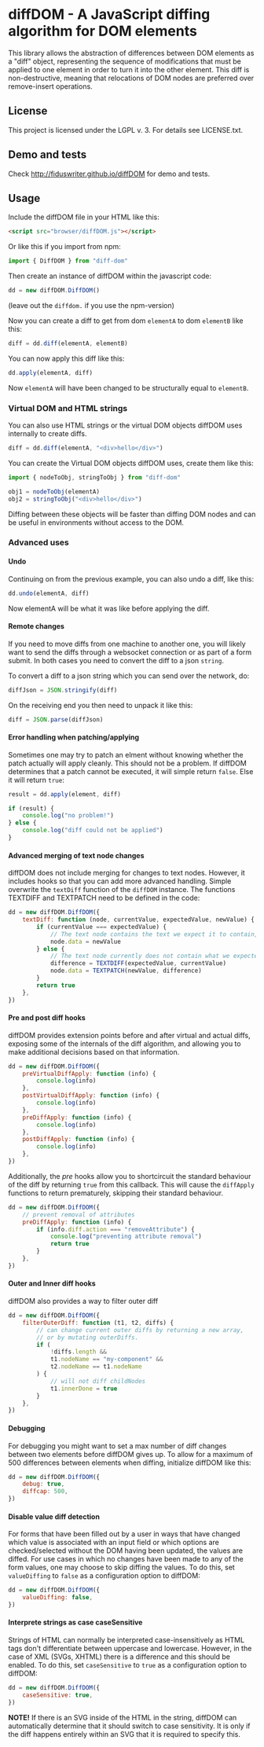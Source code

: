 # diffDOM - A JavaScript diffing algorithm for DOM elements

This library allows the abstraction of differences between DOM
elements as a "diff" object, representing the sequence of modifications
that must be applied to one element in order to turn it into the other
element. This diff is non-destructive, meaning that relocations of
DOM nodes are preferred over remove-insert operations.

## License

This project is licensed under the LGPL v. 3. For details see LICENSE.txt.

## Demo and tests

Check http://fiduswriter.github.io/diffDOM for demo and tests.

## Usage

Include the diffDOM file in your HTML like this:

```html
<script src="browser/diffDOM.js"></script>
```

Or like this if you import from npm:

```js
import { DiffDOM } from "diff-dom"
```

Then create an instance of diffDOM within the javascript code:

```js
dd = new diffDOM.DiffDOM()
```

(leave out the `diffdom.` if you use the npm-version)

Now you can create a diff to get from dom `elementA` to dom `elementB` like this:

```js
diff = dd.diff(elementA, elementB)
```

You can now apply this diff like this:

```js
dd.apply(elementA, diff)
```

Now `elementA` will have been changed to be structurally equal to `elementB`.

### Virtual DOM and HTML strings

You can also use HTML strings or the virtual DOM objects diffDOM uses internally to create diffs.

```js
diff = dd.diff(elementA, "<div>hello</div>")
```

You can create the Virtual DOM objects diffDOM uses, create them like this:

```js
import { nodeToObj, stringToObj } from "diff-dom"

obj1 = nodeToObj(elementA)
obj2 = stringToObj("<div>hello</div>")
```

Diffing between these objects will be faster than diffing DOM nodes and can be useful in environments
without access to the DOM.

### Advanced uses

#### Undo

Continuing on from the previous example, you can also undo a diff, like this:

```js
dd.undo(elementA, diff)
```

Now elementA will be what it was like before applying the diff.

#### Remote changes

If you need to move diffs from one machine to another one, you will likely want to send the diffs through a websocket connection or as part of a form submit. In both cases you need to convert the diff to a json `string`.

To convert a diff to a json string which you can send over the network, do:

```js
diffJson = JSON.stringify(diff)
```

On the receiving end you then need to unpack it like this:

```js
diff = JSON.parse(diffJson)
```

#### Error handling when patching/applying

Sometimes one may try to patch an elment without knowing whether the patch actually will apply cleanly. This should not be a problem. If diffDOM determines that a patch cannot be executed, it will simple return `false`. Else it will return `true`:

```js
result = dd.apply(element, diff)

if (result) {
    console.log("no problem!")
} else {
    console.log("diff could not be applied")
}
```

#### Advanced merging of text node changes

diffDOM does not include merging for changes to text nodes. However, it includes hooks so that you can add more advanced handling. Simple overwrite the `textDiff` function of the `diffDOM` instance. The functions TEXTDIFF and TEXTPATCH need to be defined in the code:

```js
dd = new diffDOM.DiffDOM({
    textDiff: function (node, currentValue, expectedValue, newValue) {
        if (currentValue === expectedValue) {
            // The text node contains the text we expect it to contain, so we simple change the text of it to the new value.
            node.data = newValue
        } else {
            // The text node currently does not contain what we expected it to contain, so we need to merge.
            difference = TEXTDIFF(expectedValue, currentValue)
            node.data = TEXTPATCH(newValue, difference)
        }
        return true
    },
})
```

#### Pre and post diff hooks

diffDOM provides extension points before and after virtual and actual diffs, exposing some of the internals of the diff algorithm, and allowing you to make additional decisions based on that information.

```js
dd = new diffDOM.DiffDOM({
    preVirtualDiffApply: function (info) {
        console.log(info)
    },
    postVirtualDiffApply: function (info) {
        console.log(info)
    },
    preDiffApply: function (info) {
        console.log(info)
    },
    postDiffApply: function (info) {
        console.log(info)
    },
})
```

Additionally, the _pre_ hooks allow you to shortcircuit the standard behaviour of the diff by returning `true` from this callback. This will cause the `diffApply` functions to return prematurely, skipping their standard behaviour.

```js
dd = new diffDOM.DiffDOM({
    // prevent removal of attributes
    preDiffApply: function (info) {
        if (info.diff.action === "removeAttribute") {
            console.log("preventing attribute removal")
            return true
        }
    },
})
```

#### Outer and Inner diff hooks

diffDOM also provides a way to filter outer diff

```js
dd = new diffDOM.DiffDOM({
    filterOuterDiff: function (t1, t2, diffs) {
        // can change current outer diffs by returning a new array,
        // or by mutating outerDiffs.
        if (
            !diffs.length &&
            t1.nodeName == "my-component" &&
            t2.nodeName == t1.nodeName
        ) {
            // will not diff childNodes
            t1.innerDone = true
        }
    },
})
```

#### Debugging

For debugging you might want to set a max number of diff changes between two elements before diffDOM gives up. To allow for a maximum of 500 differences between elements when diffing, initialize diffDOM like this:

```js
dd = new diffDOM.DiffDOM({
    debug: true,
    diffcap: 500,
})
```

#### Disable value diff detection

For forms that have been filled out by a user in ways that have changed which value is associated with an input field or which options are checked/selected without
the DOM having been updated, the values are diffed. For use cases in which no changes have been made to any of the form values, one may choose to skip diffing the values. To do this, set `valueDiffing` to `false` as a configuration option to diffDOM:

```js
dd = new diffDOM.DiffDOM({
    valueDiffing: false,
})
```

#### Interprete strings as case caseSensitive

Strings of HTML can normally be interpreted case-insensitively as HTML tags don't differentiate between uppercase and lowercase. However, in the case of XML (SVGs, XHTML) there is a difference and this should be enabled. To do this, set `caseSensitive` to `true` as a configuration option to diffDOM:


```js
dd = new diffDOM.DiffDOM({
    caseSensitive: true,
})
```

**NOTE!** If there is an SVG inside of the HTML in the string, diffDOM can automatically determine that it should switch to case sensitivity. It is only if the diff happens entirely within an SVG that it is required to specify this.
